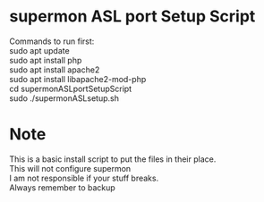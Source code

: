 # supermon ASL port Setup Script
Commands to run first:\
sudo apt update\
sudo apt install php\
sudo apt install apache2\
sudo apt install libapache2-mod-php\
cd supermonASLportSetupScript\
sudo ./supermonASLsetup.sh
# Note
This is a basic install script to put the files in their place.\
This will not configure supermon\
I am not responsible if your stuff breaks.\
Always remember to backup
